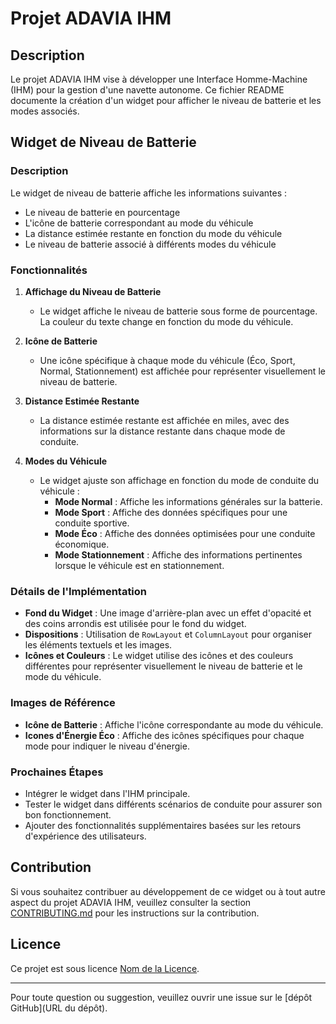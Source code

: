# Projet ADAVIA IHM

## Description

Le projet ADAVIA IHM vise à développer une Interface Homme-Machine (IHM) pour la gestion d'une navette autonome. Ce fichier README documente la création d'un widget pour afficher le niveau de batterie et les modes associés.

## Widget de Niveau de Batterie

### Description

Le widget de niveau de batterie affiche les informations suivantes :
- Le niveau de batterie en pourcentage
- L'icône de batterie correspondant au mode du véhicule
- La distance estimée restante en fonction du mode du véhicule
- Le niveau de batterie associé à différents modes du véhicule

### Fonctionnalités

1. **Affichage du Niveau de Batterie**
   - Le widget affiche le niveau de batterie sous forme de pourcentage. La couleur du texte change en fonction du mode du véhicule.

2. **Icône de Batterie**
   - Une icône spécifique à chaque mode du véhicule (Éco, Sport, Normal, Stationnement) est affichée pour représenter visuellement le niveau de batterie. 

3. **Distance Estimée Restante**
   - La distance estimée restante est affichée en miles, avec des informations sur la distance restante dans chaque mode de conduite.

4. **Modes du Véhicule**
   - Le widget ajuste son affichage en fonction du mode de conduite du véhicule :
     - **Mode Normal** : Affiche les informations générales sur la batterie.
     - **Mode Sport** : Affiche des données spécifiques pour une conduite sportive.
     - **Mode Éco** : Affiche des données optimisées pour une conduite économique.
     - **Mode Stationnement** : Affiche des informations pertinentes lorsque le véhicule est en stationnement.

### Détails de l'Implémentation

- **Fond du Widget** : Une image d'arrière-plan avec un effet d'opacité et des coins arrondis est utilisée pour le fond du widget.
- **Dispositions** : Utilisation de `RowLayout` et `ColumnLayout` pour organiser les éléments textuels et les images.
- **Icônes et Couleurs** : Le widget utilise des icônes et des couleurs différentes pour représenter visuellement le niveau de batterie et le mode du véhicule.

### Images de Référence

- **Icône de Batterie** : Affiche l'icône correspondante au mode du véhicule.
- **Icones d'Énergie Éco** : Affiche des icônes spécifiques pour chaque mode pour indiquer le niveau d'énergie.

### Prochaines Étapes

- Intégrer le widget dans l'IHM principale.
- Tester le widget dans différents scénarios de conduite pour assurer son bon fonctionnement.
- Ajouter des fonctionnalités supplémentaires basées sur les retours d'expérience des utilisateurs.

## Contribution

Si vous souhaitez contribuer au développement de ce widget ou à tout autre aspect du projet ADAVIA IHM, veuillez consulter la section [CONTRIBUTING.md](CONTRIBUTING.md) pour les instructions sur la contribution.

## Licence

Ce projet est sous licence [Nom de la Licence](LICENCE).

---

Pour toute question ou suggestion, veuillez ouvrir une issue sur le [dépôt GitHub](URL du dépôt).
